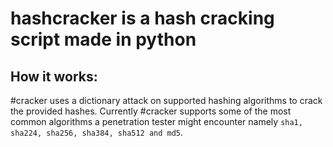 # hashcracker is a hash cracking script made in python

## How it works:
#cracker uses a dictionary attack on supported hashing algorithms to crack the provided hashes. Currently #cracker supports some of the most common algorithms a penetration tester might encounter namely ```sha1, sha224, sha256, sha384, sha512 and md5```.


